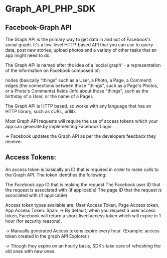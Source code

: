 # Graph_API_PHP_SDK
 ## Facebook-Graph API

The Graph API is the primary way to get data in and out of Facebook's social graph. It's a low-level HTTP-based API that you can use to query data, post new stories, upload photos and a variety of other tasks that an app might need to do.

The Graph API is named after the idea of a 'social graph' - a representation of the information on Facebook composed of:

nodes (basically "things" such as a User, a Photo, a Page, a Comment)
edges (the connections between those "things", such as a Page's Photos, or a Photo's Comments)
fields (info about those "things", such as the birthday of a User, or the name of a Page).

The Graph API is HTTP based, so works with any language that has an HTTP library, such as cURL, urllib.

Most Graph API requests will require the use of access tokens which your app can generate by implementing Facebook Login.

→ Facebook updates the Graph API as per the developers feedback they receive:




## Access Tokens:
An access token is basically an ID that is required in order to make calls to the Graph API. The token identifies the following:

The Facebook app ID that is making the request
The Facebook user ID that the request is associated with (if applicable)
The page ID that the request is associated with (if applicable)

Access token types available are: User Access Token, Page Access token, App Access Token.
Span:
→ By default, when you request a user access token, Facebook will return a short-lived access token which will expire in 1 hour (for security reasons).


→ Manually generated Access tokens expire every hour. (Example: access token created in the graph API Explorer.)

→ Though they expire on an hourly basis, SDK’s take care of refreshing the old ones with new ones.  
